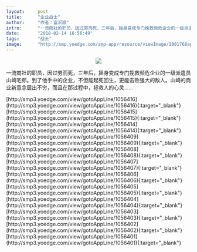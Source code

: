 ```yaml
---
layout:     post
title:      "企业战士"
author:     "作者：富沢顺"
intro:      "一流商社的职员，因过劳而死，三年后，摇身变成专门挽救频危企业的一级派遣员山崎宅郎。到了他手中的企业，不但能起死回生，更能击败强大的敌人。山崎的商业新意念层出不穷，而且在那过程中，拯救人的心灵……"
date:       "2018-02-14 16:56:49"
tags:       "战士"
image:      "http://smp.yoedge.com/smp-app/resource/viewImage/1001768appline.png"
---
```

<div style="text-align: center">
<p><img src="http://smp.yoedge.com/smp-app/resource/viewImage/1001768appline.png"/></p>
</div>
<p class="post-meta">
<span>一流商社的职员，因过劳而死，三年后，摇身变成专门挽救频危企业的一级派遣员山崎宅郎。到了他手中的企业，不但能起死回生，更能击败强大的敌人。山崎的商业新意念层出不穷，而且在那过程中，拯救人的心灵……</span>
</p>
[http://smp3.yoedge.com/view/gotoAppLine/1056416](http://smp3.yoedge.com/view/gotoAppLine/1056416){:target="_blank"}
[http://smp3.yoedge.com/view/gotoAppLine/1056415](http://smp3.yoedge.com/view/gotoAppLine/1056415){:target="_blank"}
[http://smp3.yoedge.com/view/gotoAppLine/1056414](http://smp3.yoedge.com/view/gotoAppLine/1056414){:target="_blank"}
[http://smp3.yoedge.com/view/gotoAppLine/1056409](http://smp3.yoedge.com/view/gotoAppLine/1056409){:target="_blank"}
[http://smp3.yoedge.com/view/gotoAppLine/1056408](http://smp3.yoedge.com/view/gotoAppLine/1056408){:target="_blank"}
[http://smp3.yoedge.com/view/gotoAppLine/1056407](http://smp3.yoedge.com/view/gotoAppLine/1056407){:target="_blank"}
[http://smp3.yoedge.com/view/gotoAppLine/1056406](http://smp3.yoedge.com/view/gotoAppLine/1056406){:target="_blank"}
[http://smp3.yoedge.com/view/gotoAppLine/1056405](http://smp3.yoedge.com/view/gotoAppLine/1056405){:target="_blank"}
[http://smp3.yoedge.com/view/gotoAppLine/1056404](http://smp3.yoedge.com/view/gotoAppLine/1056404){:target="_blank"}
[http://smp3.yoedge.com/view/gotoAppLine/1056403](http://smp3.yoedge.com/view/gotoAppLine/1056403){:target="_blank"}
[http://smp3.yoedge.com/view/gotoAppLine/1056402](http://smp3.yoedge.com/view/gotoAppLine/1056402){:target="_blank"}
[http://smp3.yoedge.com/view/gotoAppLine/1056401](http://smp3.yoedge.com/view/gotoAppLine/1056401){:target="_blank"}


